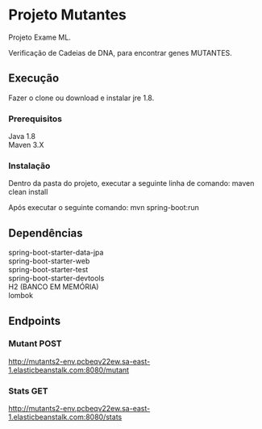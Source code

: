 # Projeto Mutantes

Projeto Exame ML.

Verificação de Cadeias de DNA, para encontrar genes MUTANTES.


## Execução

Fazer o clone ou download e instalar jre 1.8.

### Prerequisitos

Java 1.8<br/>
Maven 3.X

### Instalação

Dentro da pasta do projeto, executar a seguinte linha de comando:
maven clean install

Após executar o seguinte comando:
mvn spring-boot:run

## Dependências

spring-boot-starter-data-jpa<br/>
spring-boot-starter-web<br/>
spring-boot-starter-test<br/>
spring-boot-starter-devtools<br/>
H2 (BANCO EM MEMÓRIA)<br/>
lombok

## Endpoints

### Mutant POST
http://mutants2-env.pcbeqv22ew.sa-east-1.elasticbeanstalk.com:8080/mutant

### Stats GET
http://mutants2-env.pcbeqv22ew.sa-east-1.elasticbeanstalk.com:8080/stats

